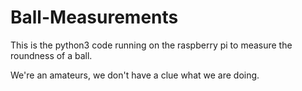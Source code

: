 # Ball-Measurements
This is the python3 code running on the raspberry pi to measure the roundness of a ball.

We're an amateurs, we don't have a clue what we are doing.

